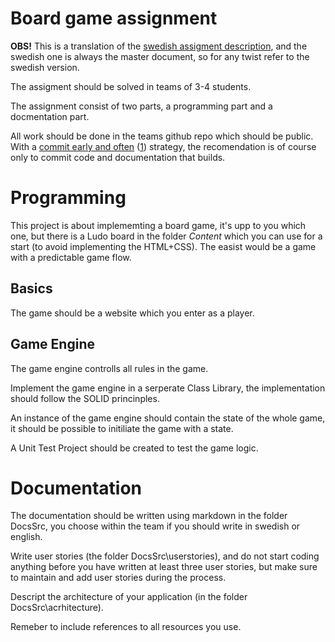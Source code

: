 # Board game assignment

**OBS!** This is a translation of the [swedish assigment description](assignment.sv.md), and the swedish one is always the master document, so for any twist refer to the swedish version.

The assigment should be solved in teams of 3-4 students.

The assignment consist of two parts, a programming part and a docmentation part.

All work should be done in the teams github repo which should be public. With a [commit early and often](https://blog.codinghorror.com/check-in-early-check-in-often/) ([1](https://sethrobertson.github.io/GitBestPractices/)) strategy, the recomendation is of course only to commit code and documentation that builds.

# Programming

This project is about implememting a board game, it's upp to you which one, but there is a Ludo board in the folder *Content* which you can use for a start (to avoid implementing the HTML+CSS). The easist would be a game with a predictable game flow.

## Basics

The game should be a website which you enter as a player.

## Game Engine

The game engine controlls all rules in the game.

Implement the game engine in a serperate Class Library, the implementation should follow the SOLID princinples. 

An instance of the game engine should contain the state of the whole game, it should be possible to initiliate the game with a state.

A Unit Test Project should be created to test the game logic. 

# Documentation

The documentation should be written using markdown in the folder DocsSrc, you choose within the team if you should write in swedish or english.

Write user stories (the folder DocsSrc\userstories), and do not start coding anything before you have written at least three user stories, but make sure to maintain and add user stories during the process.

Descript the architecture of your application (in the folder DocsSrc\acrhitecture).

Remeber to include references to all resources you use.
